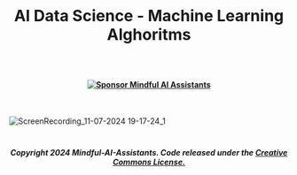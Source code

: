 <br>

#  <p align="center"> AI Data Science - Machine Learning Alghoritms

 <br>

#### <p align="center"> [![Sponsor Mindful AI Assistants](https://img.shields.io/badge/Sponsor-Mindful%20AI%20%20Assistants-brightgreen?logo=GitHub)](https://github.com/sponsors/Mindful-AI-Assistants)

 <br>


![ScreenRecording_11-07-2024 19-17-24_1](https://github.com/user-attachments/assets/c71baca1-8c1b-4c56-b312-e6fde5d80e5d)















#

##### <p align="center">Copyright 2024 Mindful-AI-Assistants. Code released under the  [Creative Commons License.](https://github.com/Mindful-AI-Assistants/AI-DataSciency-ML/blob/ea04c03ca9997d0caa870ab185a353637cdec6db/LICENSE)
